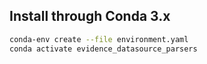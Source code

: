 ## Install through Conda 3.x

```sh
conda-env create --file environment.yaml
conda activate evidence_datasource_parsers
```

